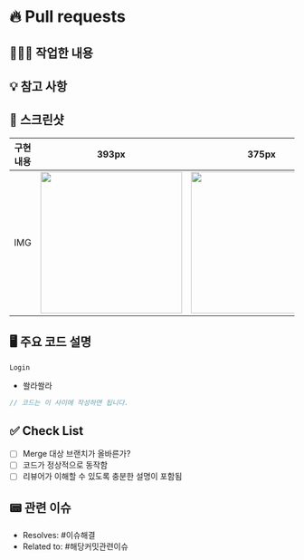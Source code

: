 # 🔥 Pull requests

## 👩🏻‍💻 작업한 내용

<!-- 작업한 내용 -->

## 💡 참고 사항

<!-- 참고할 사항 (없다면 삭제) -->

## 📸 스크린샷

<!-- 추후 max-width 보고 변경 필요 -->

| 구현 내용 |            393px            |            375px            |            320px            |
| :-------: | :-------------------------: | :-------------------------: | :-------------------------: |
|    IMG    | <img src = "" width ="250"> | <img src = "" width ="250"> | <img src = "" width ="250"> |

## 🖥️ 주요 코드 설명

<!-- 주요 코드에 대한 설명 -->

`Login`

- 쏼라쏼라

```typescript
// 코드는 이 사이에 작성하면 됩니다.
```

## ✅ Check List

- [ ] Merge 대상 브랜치가 올바른가?
- [ ] 코드가 정상적으로 동작함
- [ ] 리뷰어가 이해할 수 있도록 충분한 설명이 포함됨

## 📟 관련 이슈

- Resolves: #이슈해결
- Related to: #해당커밋관련이슈
